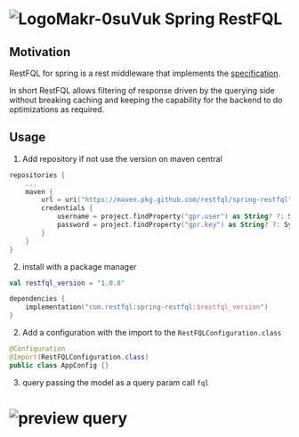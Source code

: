 # ![LogoMakr-0suVuk](https://user-images.githubusercontent.com/3071208/224511991-de64ec4d-1476-42f4-9645-b80e1d68e2f0.svg) Spring RestFQL

## Motivation

RestFQL for spring is a rest middleware that implements the [specification](https://github.com/restfql/Specification).

In short RestFQL allows filtering of response driven by the querying side without breaking caching and keeping the capability for the backend to do optimizations as required.

## Usage
1. Add repository if not use the version on maven central
```kotlin
repositories {
    ...
    maven {
        url = uri("https://maven.pkg.github.com/restfql/spring-restfql")
        credentials {
            username = project.findProperty("gpr.user") as String? ?: System.getenv("GITHUB_ACTOR")
            password = project.findProperty("gpr.key") as String? ?: System.getenv("GITHUB_TOKEN")
        }
    }
}
```

2. install with a package manager
```kotlin
val restfql_version = "1.0.8"

dependencies {
    implementation("com.restfql:spring-restfql:$restfql_version")
}
```

2. Add a configuration with the import to the `RestFQLConfiguration.class` 

```Java
@Configuration
@Import(RestFQLConfiguration.class)
public class AppConfig {}

```

3. query passing the model as a query param call `fql`
# ![preview query](https://user-images.githubusercontent.com/3071208/224512973-f5ae4679-2790-4a55-86e6-e0da1293c69b.png)
